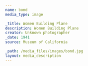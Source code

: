 ```yaml
---
name: bond
media_type: image

_title: Women Building Plane
description: Women Building Plane
creator: Unknown photographer
_date: 1941
source: Museum of California

_path: /media_files/images/bond.jpg
layout: media_description
---
```

